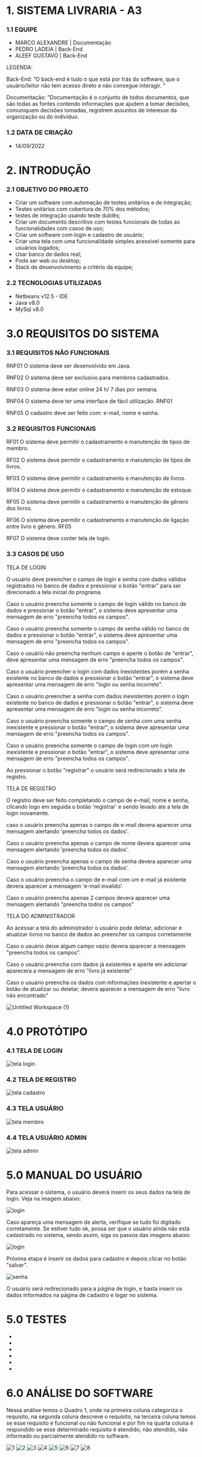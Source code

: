 # 1. SISTEMA LIVRARIA - A3

### 1.1 EQUIPE

- MARCO ALEXANDRE | Documentação
- PEDRO LADEIA | Back-End
- ALEEF GUSTAVO | Back-End

LEGENDA:

Back-End: ”O back-end é tudo o que está por trás do software, que o usuário/leitor
não tem acesso direto e não consegue interagir. “

Documentação: ”Documentação é o conjunto de todos documentos, que são todas as fontes contendo informações que ajudem a tomar decisões, comuniquem decisões tomadas,
registrem assuntos de interesse da organização ou do indivíduo.


### 1.2 DATA DE CRIAÇÃO

- 14/09/2022

# 2. INTRODUÇÃO

### 2.1 OBJETIVO DO PROJETO

- Criar um software com automação de testes unitários e de integração;
- Testes unitários com cobertura de 70% dos métodos;
- testes de integração usando teste dublês;
- Criar um documento descritivo com testes funcionais de todas as funcionalidades com casos de uso;
- Criar um software com login e cadastro de usuário;
- Criar uma tela com uma funcionalidade simples acessível somente para usuários logados;
- Usar banco de dados real;
- Pode ser web ou desktop;
- Stack de desenvolvimento a critério da equipe;

### 2.2 TECNOLOGIAS UTILIZADAS

- Netbeans v12.5 - IDE
- Java v8.0
- MySql v8.0

# 3.0 REQUISITOS DO SISTEMA

### 3.1 REQUISITOS NÃO FUNCIONAIS

RNF01 O sistema deve ser desenvolvido em Java.

RNF02 O sistema deve ser exclusivo para membros cadastrados.

RNF03 O sistema deve estar online 24 h/ 7 dias por semana.

RNF04 O sistema deve ter uma interface de fácil utilização. RNF01

RNF05 O cadastro deve ser feito com: e-mail, nome e senha.

### 3.2 REQUISITOS FUNCIONAIS

RF01 O sistema deve permitir o cadastramento e manutenção de tipos de membro.

RF02 O sistema deve permitir o cadastramento e manutenção de tipos de livros.

RF03 O sistema deve permitir o cadastramento e manutenção de livros.

RF04 O sistema deve permitir o cadastramento e manutenção de estoque.

RF05 O sistema deve permitir o cadastramento e manutenção de gênero dos livros.

RF06 O sistema deve permitir o cadastramento e manutenção de ligação entre livro e gênero. RF05

RF07 O sistema deve conter tela de login.

### 3.3 CASOS DE USO

TELA DE LOGIN

O usuário deve preencher o campo de login e senha com dados válidos registrados no banco de dados e pressionar o botão "entrar" para ser direcionado a tela inicial do programa.

Caso o usuário preencha somente o campo de login válido no banco de dados e pressionar o botão "entrar", o sistema deve apresentar uma mensagem de erro "preencha todos os campos".

Caso o usuário preencha somente o campo de senha válido no banco de dados e pressionar o botão "entrar", o sistema deve apresentar uma mensagem de erro "preencha todos os campos".

Caso o usuário não preencha nenhum campo e aperte o botão de "entrar", deve apresentar uma mensagem de erro "preencha todos os campos".

Caso o usuário preencher o login com dados inexistentes porém a senha existente no banco de dados e pressionar o botão "entrar", o sistema deve apresentar uma mensagem de erro "login ou senha incorreto".

Caso o usuário preencher a senha com dados inexistentes porém o login existente no banco de dados e pressionar o botão "entrar", o sistema deve apresentar uma mensagem de erro "login ou senha incorreto".

Caso o usuário preencha somente o campo de senha com uma senha inexistente  e pressionar o botão "entrar", o sistema deve apresentar uma mensagem de erro "preencha todos os campos".

Caso o usuário preencha somente o campo de login com um login inexistente  e pressionar o botão "entrar", o sistema deve apresentar uma mensagem de erro "preencha todos os campos".

Ao pressionar o botão "registrar" o usuário será redirecionado a tela de registro.

TELA DE REGISTRO
  
O registro deve ser feito completando o campo de e-mail, nome e senha, clicando logo em seguida o botão 'registrar' e sendo levado ate a tela de login novamente.

caso o usuário preencha apenas o campo de e-mail
devera aparecer uma mensagem alertando 'preencha todos os dados'.

Caso o usuário preencha apenas o campo de nome
devera aparecer uma mensagem alertando 'preencha todos os dados'.

Caso o usuário preencha apenas o campo de senha
devera aparecer uma mensagem alertando 'preencha todos os dados'.

Caso o usuário preencha o campo de e-mail com um e-mail já existente devera aparecer
a mensagem 'e-mail invalido'.

Caso o usuário preencha apenas 2 campos devera aparecer uma mensagem alertando
"preencha todos os campos"

TELA DO ADMINISTRADOR

Ao acessar a tela do administrador o usuário pode deletar, adicionar e atualizar livros no banco de dados ao preencher os campos corretamente

Caso o usuário deixe algum campo vazio devera aparecer a mensagem "preencha todos os campos".

Caso o usuário preencha com dados já existentes e aperte em adicionar aparecera a mensagem de erro
"livro já existente"
 
Caso o usuário preencha os dados com informações inexistente e apertar o botão de atualizar ou deletar,
devera aparecer a mensagem de erro "livro não encontrado"

![Untitled Workspace (1)](https://user-images.githubusercontent.com/86306974/196167525-8822472c-9e78-497c-9860-8397c758ec4a.png)



# 4.0 PROTÓTIPO

### 4.1 TELA DE LOGIN

![tela login](https://user-images.githubusercontent.com/86306974/196172239-d9df065f-70ea-4b96-9fcc-9b47fd4f36f7.png)

### 4.2 TELA DE REGISTRO

![tela cadastro](https://user-images.githubusercontent.com/86306974/196172259-044211ea-58c7-45c8-bdfa-69e0f2ec6686.png)

### 4.3 TELA USUÁRIO

![tela membro](https://user-images.githubusercontent.com/86306974/196172293-2735d648-501c-4388-bf61-27ad19320760.png)

### 4.4 TELA USUÁRIO ADMIN

![tela admin](https://user-images.githubusercontent.com/86306974/196172319-387dcb10-ee7e-4ef7-9916-ab2ae39c73b4.png)

# 5.0 MANUAL DO USUÁRIO

Para acessar o sistema, o usuário deverá inserir os seus dados na tela de login.  Veja na imagem abaixo:

![login](https://user-images.githubusercontent.com/86306974/196175102-447cde12-95e7-46b5-a7be-ce223617836b.png)

Caso apareça uma mensagem de alerta, verifique se tudo foi digitado corretamente. Se estiver tudo ok, possa ser que o usuário ainda não está cadastrado no sistema, sendo assim, siga os passos das imagens abaixo:

![login](https://user-images.githubusercontent.com/86306974/196176595-f5d621cb-52cb-4d6f-864f-40c90b2de1fe.png)

Próxima etapa é inserir os dados para cadastro e depois clicar no botão "salvar".

![senha](https://user-images.githubusercontent.com/86306974/196177750-825d3510-f407-4381-a784-744c089523d0.png)

O usuário será redirecionado para a página de login, e basta inserir os dados informados na página de cadastro e logar no sistema.

# 5.0 TESTES

-
-
-
-
-
-

# 6.0 ANÁLISE DO SOFTWARE

Nessa análise temos o Quadro 1, onde na primeira coluna categoriza o requisito, na segunda coluna descreve o requisito, na terceira coluna temos se esse
requisito é funcional ou não funcional e por fim na quarta coluna é respondido se esse
determinado requisito é atendido, não atendido, não informado ou parcialmente
atendido no software.

![1](https://user-images.githubusercontent.com/86306974/201102884-f9bde36b-b20f-48d1-95a4-e6f61185b1b3.png)
![2](https://user-images.githubusercontent.com/86306974/201102940-cf02f92c-569b-4ad0-b25a-867297311438.png)
![3](https://user-images.githubusercontent.com/86306974/201102971-bfd9e727-d5e8-4521-a5e3-88596e89003b.png)
![4](https://user-images.githubusercontent.com/86306974/201103002-056b4021-c747-4454-b021-6c551928cde8.png)
![5](https://user-images.githubusercontent.com/86306974/201103026-4c4ba0ac-7e94-4d63-ab03-fcc24742ae01.png)
![6](https://user-images.githubusercontent.com/86306974/201103047-66425eba-2718-4018-bc72-1b63ba458591.png)
![7](https://user-images.githubusercontent.com/86306974/201103067-16ed5e0f-d68b-4915-9620-2e42997959a2.png)
![8](https://user-images.githubusercontent.com/86306974/201103077-7054dc27-2cf1-40d9-9517-340ce6a01824.png)









